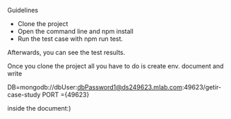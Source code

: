Guidelines
  - Clone the project
  - Open the command line and npm install
  - Run the test case with npm run test.
  
  Afterwards, you can see the test results.
  
  Once you clone the project all you have to do is create env. document and write
  
  DB=mongodb://dbUser:dbPassword1@ds249623.mlab.com:49623/getir-case-study
  PORT ={49623} 
  
  inside the document:)

